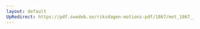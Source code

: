 ```yaml
---
layout: default
UpRedirect: https://pdf.swedeb.se/riksdagen-motions-pdf/1867/mot_1867__ak__00258.pdf
---
```

